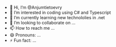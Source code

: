 - 👋 Hi, I’m @Anjumtietoevry
- 👀 I’m interested in coding using C# and Typescript
- 🌱 I’m currently learning new technololies in .net
- 💞️ I’m looking to collaborate on ...
- 📫 How to reach me ...
- 😄 Pronouns: ...
- ⚡ Fun fact: ...

<!---
Anjumtietoevry/Anjumtietoevry is a ✨ special ✨ repository because its `README.md` (this file) appears on your GitHub profile.
You can click the Preview link to take a look at your changes.
--->
